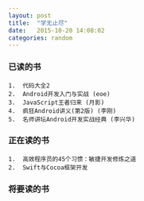 ```yaml
---
layout: post
title:  "学无止尽"
date:   2015-10-20 14:08:02
categories: random
---
```


<h3 id="philosophy">已读的书</h3>

    1.  代码大全2
    2.  Android开发入门与实战 (eoe)
    3.  JavaScript王者归来 (月影)
    4.  疯狂Android讲义(第2版) (李刚)
    5.  名师讲坛Android开发实战经典 (李兴华)

<h3 id="philosophy">正在读的书</h3>

    1.  高效程序员的45个习惯：敏捷开发修炼之道
    2.  Swift与Cocoa框架开发

<h3 id="philosophy">将要读的书</h3>
